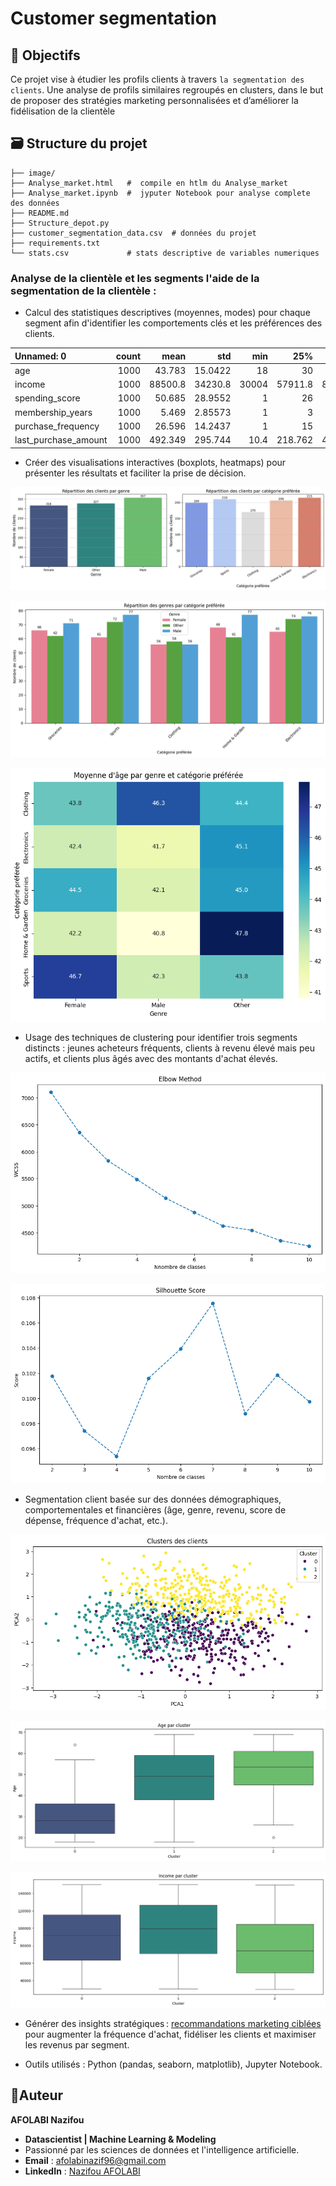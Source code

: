 # Customer segmentation

## 🎯 Objectifs 
Ce projet vise à étudier les profils clients à travers `la segmentation des clients`. Une analyse de profils similaires regroupés en clusters, dans le but de proposer des stratégies marketing personnalisées et d’améliorer la fidélisation de la clientèle

## 🗃️ Structure du projet 
```Structure du projet :
├── image/
├── Analyse_market.html   #  compile en htlm du Analyse_market
├── Analyse_market.ipynb  #  jyputer Notebook pour analyse complete des données 
├── README.md
├── Structure_depot.py   
├── customer_segmentation_data.csv  # données du projet 
├── requirements.txt  
└── stats.csv             # stats descriptive de variables numeriques

```

### Analyse de la clientèle et les segments l'aide de la segmentation de la clientèle :

- Calcul des statistiques descriptives (moyennes, modes) pour chaque segment afin d'identifier les comportements clés et les préférences des clients.

| Unnamed: 0           |   count |      mean |         std |     min |       25% |       50% |       75% |       max |
|:---------------------|--------:|----------:|------------:|--------:|----------:|----------:|----------:|----------:|
| age                  |    1000 |    43.783 |    15.0422  |    18   |    30     |    45     |     57    |     69    |
| income               |    1000 | 88500.8   | 34230.8     | 30004   | 57911.8   | 87845.5   | 116110    | 149973    |
| spending_score       |    1000 |    50.685 |    28.9552  |     1   |    26     |    50     |     76    |    100    |
| membership_years     |    1000 |     5.469 |     2.85573 |     1   |     3     |     5     |      8    |     10    |
| purchase_frequency   |    1000 |    26.596 |    14.2437  |     1   |    15     |    27     |     39    |     50    |
| last_purchase_amount |    1000 |   492.349 |   295.744   |    10.4 |   218.762 |   491.595 |    747.17 |    999.74 |

- Créer des visualisations interactives (boxplots, heatmaps) pour présenter les résultats et faciliter la prise de décision.

![graph1](https://github.com/nazif96/CustomerClust/blob/main/image/output.png)

![graph2](https://github.com/nazif96/CustomerClust/blob/main/image/output1.png)

![graph3](https://github.com/nazif96/CustomerClust/blob/main/image/output8.png)

- Usage des techniques de clustering pour identifier trois segments distincts : jeunes acheteurs fréquents, clients à revenu élevé mais peu actifs, et clients plus âgés avec des montants d'achat élevés.

![graph4](https://github.com/nazif96/CustomerClust/blob/main/image/elbow.png)

![graph5](https://github.com/nazif96/CustomerClust/blob/main/image/silhouette.png)

- Segmentation client basée sur des données démographiques, comportementales et financières (âge, genre, revenu, score de dépense, fréquence d'achat, etc.).

![graph6](https://github.com/nazif96/CustomerClust/blob/main/image/output2.png)

![graph7](https://github.com/nazif96/CustomerClust/blob/main/image/output4.png)

![graph8](https://github.com/nazif96/CustomerClust/blob/main/image/output5.png)

- Générer des insights stratégiques : [recommandations marketing ciblées](https://github.com/nazif96/CustomerClust/blob/main/Analyse_market.ipynb) pour augmenter la fréquence d'achat, fidéliser les clients et maximiser les revenus par segment.
 

- Outils utilisés : Python (pandas, seaborn, matplotlib), Jupyter Notebook.


## 👤Auteur
**AFOLABI Nazifou**

- **Datascientist | Machine Learning & Modeling** 
- Passionné par les sciences de données et l'intelligence artificielle.
- **Email** : [afolabinazif96@gmail.com](mailto.afolabinazif96@gmail.com)
- **LinkedIn** : [Nazifou AFOLABI](https://www.linkedin.com/in/nazifou-afolabi-10544729b/)
